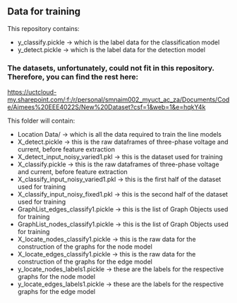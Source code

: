 ## Data for training

This repository contains:
- y_classify.pickle -> which is the label data for the classification model
- y_detect.pickle -> which is the label data for the detection model

### The datasets, unfortunately, could not fit in this repository. Therefore, you can find the rest here:
https://uctcloud-my.sharepoint.com/:f:/r/personal/smnaim002_myuct_ac_za/Documents/Code/Aimees%20EEE4022S/New%20Dataset?csf=1&web=1&e=hqkY4k

This folder will contain:
- Location Data/ -> which is all the data required to train the line models
- X_detect.pickle -> this is the raw dataframes of three-phase voltage and current, before feature extraction
- X_detect_input_noisy_varied1.pkl -> this is the dataset used for training
- X_classify.pickle -> this is the raw dataframes of three-phase voltage and current, before feature extraction
- X_classify_input_noisy_varied1.pkl -> this is the first half of the dataset used for training
- X_classify_input_noisy_fixed1.pkl -> this is the second half of the dataset used for training
- GraphList_edges_classify1.pickle -> this is the list of Graph Objects used for training
- GraphList_nodes_classify1.pickle -> this is the list of Graph Objects used for training
- X_locate_nodes_classify1.pickle -> this is the raw data for the construction of the graphs for the node model
- X_locate_edges_classify1.pickle -> this is the raw data for the construction of the graphs for the edge model
- y_locate_nodes_labels1.pickle -> these are the labels for the respective graphs for the node model
- y_locate_edges_labels1.pickle -> these are the labels for the respective graphs for the edge model

